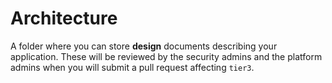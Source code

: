 # Architecture

A folder where you can store **design** documents describing your application. These will be reviewed by the security admins and the platform admins when you will submit a pull request affecting `tier3`.
